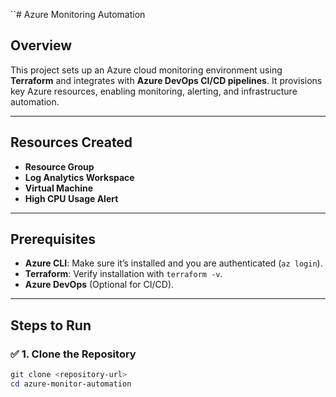 ``# Azure Monitoring Automation

## Overview
This project sets up an Azure cloud monitoring environment using **Terraform** and integrates with **Azure DevOps CI/CD pipelines**. It provisions key Azure resources, enabling monitoring, alerting, and infrastructure automation.

---

## Resources Created
- **Resource Group**  
- **Log Analytics Workspace**  
- **Virtual Machine**  
- **High CPU Usage Alert**

---

## Prerequisites
- **Azure CLI**: Make sure it’s installed and you are authenticated (`az login`).
- **Terraform**: Verify installation with `terraform -v`.
- **Azure DevOps** (Optional for CI/CD).

---

## Steps to Run

### ✅ **1. Clone the Repository**
```powershell
git clone <repository-url>
cd azure-monitor-automation

